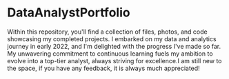 # DataAnalystPortfolio

Within this repository, you'll find a collection of files, photos, and code showcasing my completed projects. I embarked on my data and analytics journey in early 2022, and I'm delighted with the progress I've made so far. My unwavering commitment to continuous learning fuels my ambition to evolve into a top-tier analyst, always striving for excellence.I am still new to the space, if you have any feedback, it is always much appreciated! 




